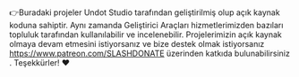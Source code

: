 👉Buradaki projeler Undot Studio tarafından geliştirilmiş olup açık kaynak koduna sahiptir. Aynı zamanda Geliştirici Araçları hizmetlerimizden bazıları topluluk tarafından kullanılabilir ve incelenebilir. Projelerimizin açık kaynak olmaya devam etmesini istiyorsanız ve bize destek olmak istiyorsanız https://www.patreon.com/SLASHDONATE üzerinden katkıda bulunabilirsiniz . Teşekkürler! ❤️ 
